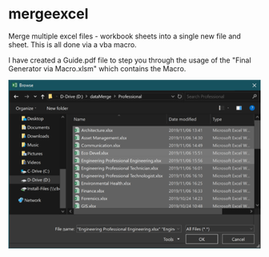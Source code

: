 # mergeexcel
Merge multiple excel files - workbook sheets into a single new file and sheet. This is all done via a vba macro.

I have created a Guide.pdf file to step you through the usage of the "Final Generator via Macro.xlsm" which contains the Macro. 

![Example Result](sample.png?raw=true "Example Result")

